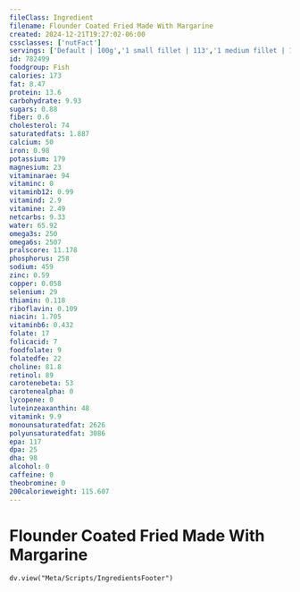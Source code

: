 ```yaml
---
fileClass: Ingredient
filename: Flounder Coated Fried Made With Margarine
created: 2024-12-21T19:27:02-06:00
cssclasses: ['nutFact']
servings: ['Default | 100g','1 small fillet | 113','1 medium fillet | 170','1 large fillet | 255','1 small flounder (yield after cooking, bone removed) | 205','1 medium flounder (yield after cooking, bone removed) | 308','1 large flounder (yield after cooking, bone removed) | 462','1 cup, cooked, flaked | 136','1 oz, boneless, raw (yield after cooking) | 27','1 oz, boneless, cooked | 28']
id: 782499
foodgroup: Fish
calories: 173
fat: 8.47
protein: 13.6
carbohydrate: 9.93
sugars: 0.88
fiber: 0.6
cholesterol: 74
saturatedfats: 1.887
calcium: 50
iron: 0.98
potassium: 179
magnesium: 23
vitaminarae: 94
vitaminc: 0
vitaminb12: 0.99
vitamind: 2.9
vitamine: 2.49
netcarbs: 9.33
water: 65.92
omega3s: 250
omega6s: 2507
pralscore: 11.178
phosphorus: 258
sodium: 459
zinc: 0.59
copper: 0.058
selenium: 29
thiamin: 0.118
riboflavin: 0.109
niacin: 1.705
vitaminb6: 0.432
folate: 17
folicacid: 7
foodfolate: 9
folatedfe: 22
choline: 81.8
retinol: 89
carotenebeta: 53
carotenealpha: 0
lycopene: 0
luteinzeaxanthin: 48
vitamink: 9.9
monounsaturatedfat: 2626
polyunsaturatedfat: 3086
epa: 117
dpa: 25
dha: 98
alcohol: 0
caffeine: 0
theobromine: 0
200calorieweight: 115.607
---
```


# Flounder Coated Fried Made With Margarine

```dataviewjs
dv.view("Meta/Scripts/IngredientsFooter")
```